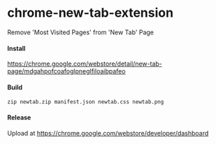 # chrome-new-tab-extension
Remove 'Most Visited Pages' from 'New Tab' Page

#### Install
https://chrome.google.com/webstore/detail/new-tab-page/mdgahpofcoafoglpneglfiloaibpafeo

#### Build
```zip newtab.zip manifest.json newtab.css newtab.png```
#### Release
Upload at https://chrome.google.com/webstore/developer/dashboard

